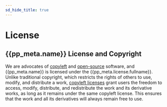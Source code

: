 ```yaml
---
sd_hide_title: true
---
```

# License

## {{pp_meta.name}} License and Copyright
We are advocates of [copyleft](https://copyleft.org/) and [open-source](https://opensource.org/) software,
and {{pp_meta.name}} is licensed under the {{pp_meta.license.fullname}}.
Unlike traditional copyright, which restricts the rights of others to use, modify,
and distribute a work, [copyleft licenses](https://choosealicense.com/licenses/) grant users the freedom to access, modify,
distribute, and redistribute the work and its derivative works, as long as it remains
under the same copyleft license. This ensures that the work and all its derivatives
will always remain free to use.
